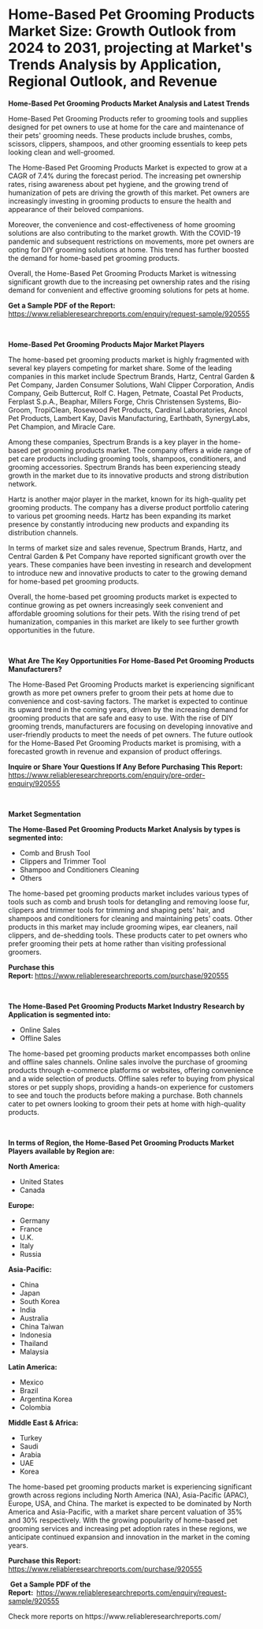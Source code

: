 <p><h1>Home-Based Pet Grooming Products Market Size: Growth Outlook from 2024 to 2031, projecting at Market's Trends Analysis by Application, Regional Outlook, and Revenue</h1></p><p><strong>Home-Based Pet Grooming Products Market Analysis and Latest Trends</strong></p>
<p><p>Home-Based Pet Grooming Products refer to grooming tools and supplies designed for pet owners to use at home for the care and maintenance of their pets' grooming needs. These products include brushes, combs, scissors, clippers, shampoos, and other grooming essentials to keep pets looking clean and well-groomed.</p><p>The Home-Based Pet Grooming Products Market is expected to grow at a CAGR of 7.4% during the forecast period. The increasing pet ownership rates, rising awareness about pet hygiene, and the growing trend of humanization of pets are driving the growth of this market. Pet owners are increasingly investing in grooming products to ensure the health and appearance of their beloved companions.</p><p>Moreover, the convenience and cost-effectiveness of home grooming solutions are also contributing to the market growth. With the COVID-19 pandemic and subsequent restrictions on movements, more pet owners are opting for DIY grooming solutions at home. This trend has further boosted the demand for home-based pet grooming products.</p><p>Overall, the Home-Based Pet Grooming Products Market is witnessing significant growth due to the increasing pet ownership rates and the rising demand for convenient and effective grooming solutions for pets at home.</p></p>
<p><strong>Get a Sample PDF of the Report:&nbsp;</strong> <a href="https://www.reliableresearchreports.com/enquiry/request-sample/920555">https://www.reliableresearchreports.com/enquiry/request-sample/920555</a></p>
<p>&nbsp;</p>
<p><strong>Home-Based Pet Grooming Products Major Market Players</strong></p>
<p><p>The home-based pet grooming products market is highly fragmented with several key players competing for market share. Some of the leading companies in this market include Spectrum Brands, Hartz, Central Garden & Pet Company, Jarden Consumer Solutions, Wahl Clipper Corporation, Andis Company, Geib Buttercut, Rolf C. Hagen, Petmate, Coastal Pet Products, Ferplast S.p.A., Beaphar, Millers Forge, Chris Christensen Systems, Bio-Groom, TropiClean, Rosewood Pet Products, Cardinal Laboratories, Ancol Pet Products, Lambert Kay, Davis Manufacturing, Earthbath, SynergyLabs, Pet Champion, and Miracle Care. </p><p>Among these companies, Spectrum Brands is a key player in the home-based pet grooming products market. The company offers a wide range of pet care products including grooming tools, shampoos, conditioners, and grooming accessories. Spectrum Brands has been experiencing steady growth in the market due to its innovative products and strong distribution network.</p><p>Hartz is another major player in the market, known for its high-quality pet grooming products. The company has a diverse product portfolio catering to various pet grooming needs. Hartz has been expanding its market presence by constantly introducing new products and expanding its distribution channels.</p><p>In terms of market size and sales revenue, Spectrum Brands, Hartz, and Central Garden & Pet Company have reported significant growth over the years. These companies have been investing in research and development to introduce new and innovative products to cater to the growing demand for home-based pet grooming products.</p><p>Overall, the home-based pet grooming products market is expected to continue growing as pet owners increasingly seek convenient and affordable grooming solutions for their pets. With the rising trend of pet humanization, companies in this market are likely to see further growth opportunities in the future.</p></p>
<p>&nbsp;</p>
<p><strong>What Are The Key Opportunities For Home-Based Pet Grooming Products Manufacturers?</strong></p>
<p><p>The Home-Based Pet Grooming Products market is experiencing significant growth as more pet owners prefer to groom their pets at home due to convenience and cost-saving factors. The market is expected to continue its upward trend in the coming years, driven by the increasing demand for grooming products that are safe and easy to use. With the rise of DIY grooming trends, manufacturers are focusing on developing innovative and user-friendly products to meet the needs of pet owners. The future outlook for the Home-Based Pet Grooming Products market is promising, with a forecasted growth in revenue and expansion of product offerings.</p></p>
<p><strong>Inquire or Share Your Questions If Any Before Purchasing This Report:</strong> <a href="https://www.reliableresearchreports.com/enquiry/pre-order-enquiry/920555">https://www.reliableresearchreports.com/enquiry/pre-order-enquiry/920555</a></p>
<p>&nbsp;</p>
<p><strong>Market Segmentation</strong></p>
<p><strong>The Home-Based Pet Grooming Products Market Analysis by types is segmented into:</strong></p>
<p><ul><li>Comb and Brush Tool</li><li>Clippers and Trimmer Tool</li><li>Shampoo and Conditioners Cleaning</li><li>Others</li></ul></p>
<p><p>The home-based pet grooming products market includes various types of tools such as comb and brush tools for detangling and removing loose fur, clippers and trimmer tools for trimming and shaping pets' hair, and shampoos and conditioners for cleaning and maintaining pets' coats. Other products in this market may include grooming wipes, ear cleaners, nail clippers, and de-shedding tools. These products cater to pet owners who prefer grooming their pets at home rather than visiting professional groomers.</p></p>
<p><strong>Purchase this Report:&nbsp;</strong><a href="https://www.reliableresearchreports.com/purchase/920555">https://www.reliableresearchreports.com/purchase/920555</a></p>
<p>&nbsp;</p>
<p><strong>The Home-Based Pet Grooming Products Market Industry Research by Application is segmented into:</strong></p>
<p><ul><li>Online Sales</li><li>Offline Sales</li></ul></p>
<p><p>The home-based pet grooming products market encompasses both online and offline sales channels. Online sales involve the purchase of grooming products through e-commerce platforms or websites, offering convenience and a wide selection of products. Offline sales refer to buying from physical stores or pet supply shops, providing a hands-on experience for customers to see and touch the products before making a purchase. Both channels cater to pet owners looking to groom their pets at home with high-quality products.</p></p>
<p>&nbsp;</p>
<p><strong>In terms of Region, the Home-Based Pet Grooming Products Market Players available by Region are:</strong></p>
<p>
    <p> <strong> North America: </strong>
        <ul>
            <li>United States</li>
            <li>Canada</li>
        </ul>
        </p> 
    <p> <strong> Europe: </strong>
        <ul>
            <li>Germany</li>
            <li>France</li>
            <li>U.K.</li>
            <li>Italy</li>
            <li>Russia</li>
        </ul>
        </p> 
    <p> <strong> Asia-Pacific: </strong>
        <ul>
            <li>China</li>
            <li>Japan</li>
            <li>South Korea</li>
            <li>India</li>
            <li>Australia</li>
            <li>China Taiwan</li>
            <li>Indonesia</li>
            <li>Thailand</li>
            <li>Malaysia</li>
        </ul>
        </p> 
    <p> <strong> Latin America: </strong>
        <ul>
            <li>Mexico</li>
            <li>Brazil</li>
            <li>Argentina Korea</li>
            <li>Colombia</li>
        </ul>
        </p> 
    <p> <strong> Middle East & Africa: </strong>
        <ul>
            <li>Turkey</li>
            <li>Saudi</li>
            <li>Arabia</li>
            <li>UAE</li>
            <li>Korea</li>
        </ul>
    </p>
    </p>
<p><p>The home-based pet grooming products market is experiencing significant growth across regions including North America (NA), Asia-Pacific (APAC), Europe, USA, and China. The market is expected to be dominated by North America and Asia-Pacific, with a market share percent valuation of 35% and 30% respectively. With the growing popularity of home-based pet grooming services and increasing pet adoption rates in these regions, we anticipate continued expansion and innovation in the market in the coming years.</p></p>
<p><strong>Purchase this Report: </strong><a href="https://www.reliableresearchreports.com/purchase/920555">https://www.reliableresearchreports.com/purchase/920555</a></p>
<p>&nbsp;<strong>Get a Sample PDF of the Report:&nbsp;&nbsp;</strong><a href="https://www.reliableresearchreports.com/enquiry/request-sample/920555">https://www.reliableresearchreports.com/enquiry/request-sample/920555</a></p>
<p><strong></strong></p>
<p>Check more reports on https://www.reliableresearchreports.com/</p>